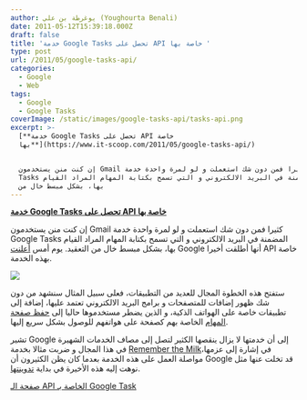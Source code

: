 ```yaml
---
author: يوغرطة بن علي (Youghourta Benali)
date: 2011-05-12T15:39:18.000Z
draft: false
title: 'خدمة Google Tasks تحصل على API خاصة بها '
type: post
url: /2011/05/google-tasks-api/
categories:
  - Google
  - Web
tags:
  - Google
  - Google Tasks
coverImage: /static/images/google-tasks-api/tasks-api.png
excerpt: >-
  [**خدمة Google Tasks تحصل على API خاصة
  بها**](https://www.it-scoop.com/2011/05/google-tasks-api/)


  إن كنت منن يستخدمون Gmail كثيرا فمن دون شك استعملت و لو لمرة واحدة خدمة Google
  Tasks المضمنة في البريد الالكتروني و التي تسمح بكتابة المهام المراد القيام
  بها، بشكل مبسط خال من
---
```

[**خدمة Google Tasks تحصل على API خاصة بها**](https://www.it-scoop.com/2011/05/google-tasks-api/)

إن كنت منن يستخدمون Gmail كثيرا فمن دون شك استعملت و لو لمرة واحدة خدمة Google Tasks المضمنة في البريد الالكتروني و التي تسمح بكتابة المهام المراد القيام بها، بشكل مبسط خال من التعقيد. يوم أمس [أعلنت](http://googlesystem.blogspot.com/2011/05/google-tasks-api.html) Google أنها أطلقت أخيرا API خاصة بهذه الخدمة.

![](/static/images/google-tasks-api/tasks-api.png)

ستفتح هذه الخطوة المجال للعديد من التطبيقات، فعلى سبيل المثال سنشهد من دون شك ظهور إضافات للمتصفحات و برامج البريد الالكتروني تعتمد عليها، إضافة إلى تطبيقات خاصة على الهواتف الذكية، و الذين يضطر مستخدموها حاليا إلى [حفظ صفحة المهام](https://mail.google.com/tasks/ig?pli=1) الخاصة بهم كصفحة على هواتفهم للوصول بشكل سريع إليها.

تشير Google إلى أن خدمتها لا يزال ينقصها الكثير لتصل إلى مصاف الخدمات الشهيرة في هذا المجال و ضربت مثالا بخدمة [Remember the Milk](http://www.rememberthemilk.com/)،في إشارة إلى عزمها مواصلة العمل على هذه الخدمة بعدما كان يظن الكثيرون أن Google قد تخلت عنها مثل نوهت إليه هذه الأخيرة في بداية [تدوينتها](http://googlesystem.blogspot.com/2011/05/google-tasks-api.html).

[صفحة الـ API الخاصة بـ Google Task](http://code.google.com/intl/fr/apis/tasks/index.html)
